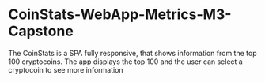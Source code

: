 # CoinStats-WebApp-Metrics-M3-Capstone
The CoinStats is a SPA fully responsive, that shows information from the top 100 cryptocoins. The app displays the top 100 and the user can select a cryptocoin to see more information
